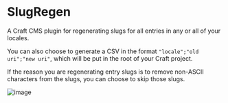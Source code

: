 # SlugRegen

A Craft CMS plugin for regenerating slugs for all entries in any or all of your locales.

You can also choose to generate a CSV in the format `"locale";"old uri";"new uri"`, which will be put in the root of your Craft project.

If the reason you are regenerating entry slugs is to remove non-ASCII characters from the slugs, you can choose to skip those slugs.

![image](https://cloud.githubusercontent.com/assets/1462923/9105649/428f8ffe-3c22-11e5-8dd5-ebe8f3e8ebcb.png)
